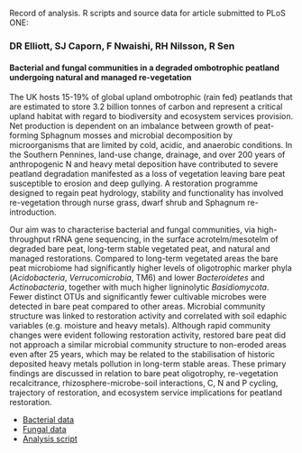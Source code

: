 Record of analysis. R scripts and source data for article submitted to PLoS ONE:

### DR Elliott, SJ Caporn, F Nwaishi, RH Nilsson, R Sen

#### Bacterial and fungal communities in a degraded ombotrophic peatland undergoing natural and managed re-vegetation 

The UK hosts 15-19% of global upland ombotrophic (rain fed) peatlands that are estimated to store 3.2 billion tonnes of carbon and represent a critical upland habitat with regard to biodiversity and ecosystem services provision. Net production is dependent on an imbalance between growth of peat-forming Sphagnum mosses and microbial decomposition by microorganisms that are limited by cold, acidic, and anaerobic conditions. In the Southern Pennines, land-use change, drainage, and over 200 years of anthropogenic N and heavy metal deposition have contributed to severe peatland degradation manifested as a loss of vegetation leaving bare peat susceptible to erosion and deep gullying. A restoration programme designed to regain peat hydrology, stability and functionality has involved re-vegetation through nurse grass, dwarf shrub and Sphagnum re-introduction. 

Our aim was to characterise bacterial and fungal communities, via high-throughput rRNA gene sequencing, in the surface acrotelm/mesotelm of degraded bare peat, long-term stable vegetated peat, and natural and managed restorations. Compared to long-term vegetated areas the bare peat microbiome had significantly higher levels of oligotrophic marker phyla (*Acidobacteria*, *Verrucomicrobia*, TM6) and lower *Bacteroidetes* and *Actinobacteria*, together with much higher ligninolytic *Basidiomycota*. Fewer distinct OTUs and significantly fewer cultivable microbes were detected in bare peat compared to other areas. Microbial community structure was linked to restoration activity and correlated with soil edaphic variables (e.g. moisture and heavy metals). Although rapid community changes were evident following restoration activity, restored bare peat did not approach a similar microbial community structure to non-eroded areas even after 25 years, which may be related to the stabilisation of historic deposited heavy metals pollution in long-term stable areas. These primary findings are discussed in relation to bare peat oligotrophy, re-vegetation recalcitrance, rhizosphere-microbe-soil interactions, C, N and P cycling, trajectory of restoration, and ecosystem service implications for peatland restoration.


* [Bacterial data](data/hb_uparse/)
* [Fungal data](data/hf_uparse/)
* [Analysis script](peat-microbiome.Rmd)
